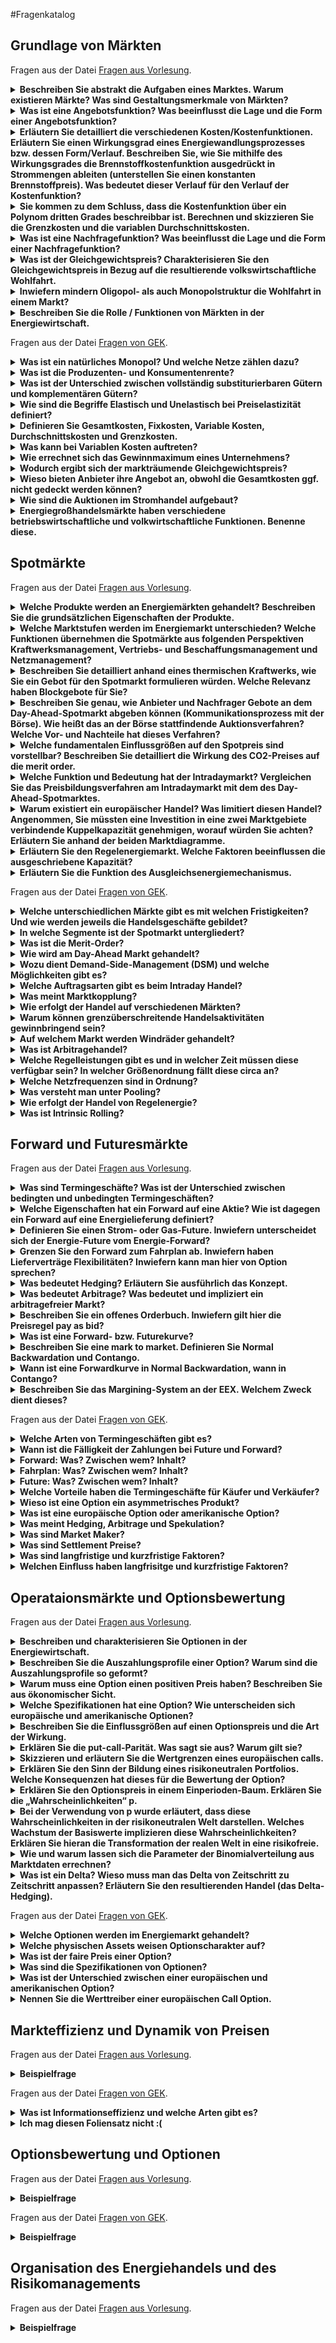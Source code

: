 #Fragenkatalog
## Grundlage von Märkten
Fragen aus der Datei [Fragen aus Vorlesung](./Fragenkatalog/00%20Grundlage%20von%20Märkten/Fragen%20aus%20Vorlesung.md).
<details><summary><b>Beschreiben Sie abstrakt die Aufgaben eines Marktes. Warum existieren Märkte? Was sind Gestaltungsmerkmale von Märkten?</b></summary>
<table><tr><td>
Ein Markt ist ..
- Ansammlung von **Käufern** und **Verkäufern**
- Angebot/Verkauf homogener Produkte
- Preisbestimmung durch Interaktionen der Käufer/Verkäufer 

Warum Märkte?
- Öffnung für alle Nachfrager -> Abschaffung kartellrechtlicher Ausnahmen
- Regulierter, diskriminierungsfreier Zugang
- Verhinderung von natürlichen Monopolen

Gestaltungsmerkmale
- **Preisnehmerverhalten**: Die Anzahl an Teilnehmern ist so hoch, dass der Einzelne keinen wesentlichen Einfluss auf den Preis ausüben kann.
- **Produkthomogenität**: Alle Produkte (der verschiedeben Verkäufer) weisen keine relevanten Unterschiede auf. (Vollständige Substituierbarkeit)
- **Freier Markteintritt/austritt**: Barrierefrei + Käufer haben keine Präferenz von wem sie das Produkt kaufen wollen
- **Markttransparenz**: Alle Teilnehmer haben jederzeit Überblick über den gesamten Markt. (Produkte, Preise, Mengen, ...)

</td></tr></table>
</details>
<details><summary><b>Was ist eine Angebotsfunktion? Was beeinflusst die Lage und die Form einer Angebotsfunktion?</b></summary>
<table><tr><td>
Die Angebotsfunktion besteht aus
- **Produktionsfunktion**: Zusammenhang zwischen Input und Output
- **Kostenfunktion**: Produktionsmenge zu anfallenden Kosten

Lagebeziehungen
- Angebotskurve hängt von den Variablen Kosten ab und wird dadurch beeinflusst.
- Nachfragekurve hängt von Einkommen und Zahlungsbereitschaft der Konsumenten ab.

**Formale Ausgestaltung der Angebotsfunktion**
- **Angebot** Führ höhere Marktpreise sind tendenziell mehr Unternehmen bereit zu produzieren. Bei steigenden Preisen **steigt** die angebotene Menge.
- **Nachfrage** Je niedriger der Preis ist, desto höher fällt die nachgefragte Menge aus. Bei steigenden Preisen **sinkt** die nachgefragte Menge. 

TODO Unsicher bei "besteht aus" und Lagebeziehungen

</td></tr></table>
</details>
<details><summary><b>Erläutern Sie detailliert die verschiedenen Kosten/Kostenfunktionen. Erläutern Sie einen Wirkungsgrad eines Energiewandlungsprozesses bzw. dessen Form/Verlauf. Beschreiben Sie, wie Sie mithilfe des Wirkungsgrades die Brennstoffkostenfunktion ausgedrückt in Strommengen ableiten (unterstellen Sie einen konstanten Brennstoffpreis). Was bedeutet dieser Verlauf für den Verlauf der Kostenfunktion?</b></summary>
<table><tr><td>
TODO

</td></tr></table>
</details>
<details><summary><b>Sie kommen zu dem Schluss, dass die Kostenfunktion über ein Polynom dritten Grades beschreibbar ist. Berechnen und skizzieren Sie die Grenzkosten und die variablen Durchschnittskosten.</b></summary>
<table><tr><td>
Kostenfunktion: `f(x)=a*x^3 + b*x^2 + c*x + d`

Fixkosten: `d`

Variable Kosten: `a*x^3 + b*x^2 + c*x`

Grenzkosten: `3*a*x^2 + 2*b*x + c` (Ableitung der variablen Kosten)

variable Durchschnittskosten: ???

</td></tr></table>
</details>
<details><summary><b>Was ist eine Nachfragefunktion? Was beeinflusst die Lage und die Form einer Nachfragefunktion?</b></summary>
<table><tr><td>
Nachfrage ist von diversen Faktoren abhängig. Grundsätzlich gilt
- Bei höherem Kapital sind Nachfrager tendenziell bereit einen höheren Preis zu bezahlen
- Bei Knappheit des Gutes sind Nachfrager tendenziell bereit einen höheren Preis zu bezahlen


</td></tr></table>
</details>
<details><summary><b>Was ist der Gleichgewichtspreis? Charakterisieren Sie den Gleichgewichtspreis in Bezug auf die resultierende volkswirtschaftliche Wohlfahrt.</b></summary>
<table><tr><td>
**Merit-Order** Der Schnittpunkt bei Zusammenführen der Nachfrage und Angebotskurve ergibt den markträumenden Preis/Gleichgewichtspreis/Markträumungspreis/... .

TODO Mehr?

</td></tr></table>
</details>
<details><summary><b>Inwiefern mindern Oligopol- als auch Monopolstruktur die Wohlfahrt in einem Markt?</b></summary>
<table><tr><td>
Minderung der Konsumentenrente. Falls es wenige oder nur einen Anbieter gibt, kann dieser den Preis frei bestimmen. Dadurch müssen die Konsumenten/Nachfrager mehr für das Produkt zahlen.
Ein Oligopol oder Monopol kann es auch auf Nachfragerseite geben. Hier würde die Produzentenrente gemindert. Dies ist jedoch in der Energiewirtschaft eher nicht der Fall.

</td></tr></table>
</details>
<details><summary><b>Beschreiben Sie die Rolle / Funktionen von Märkten in der Energiewirtschaft.</b></summary>
<table><tr><td>
TODO 
</td></tr></table>
</details>

Fragen aus der Datei [Fragen von GEK](./Fragenkatalog/00%20Grundlage%20von%20Märkten/Fragen%20von%20GEK.md).
<details><summary><b>Was ist ein natürliches Monopol? Und welche Netze zählen dazu? </b></summary>
<table><tr><td>
"Märkte, die sich natürlicherweise verklumpen /konzentrieren + 1 Anbieter herausbilden, der die Dienstleistung (Netzbetrieb) pro Region anbietet." ~ Borchert

Strom- und Gasnetze zählen als natürliches Monopol, da bei beiden Netzen weitere Mitbewerber hohe Investitionskosten haben und sich der Einstieg nicht lohnt.
Bei Fernwärmenetzen verhält sich das anders. TODO

</td></tr></table>
</details>
<details><summary><b>Was ist die Produzenten- und Konsumentenrente?</b></summary>
<table><tr><td>
Jeweils die Differenz zwischen der Angebots- und Nachfragekurve zum Markträumungspreis.
![](./Fragenkatalog/00 Grundlage von Märkten/Nachfragekurve.png)

</td></tr></table>
</details>
<details><summary><b>Was ist der Unterschied zwischen vollständig substiturierbaren Gütern und komplementären Gütern?</b></summary>
<table><tr><td>
**Vollständig substiturierbare Güter**
- Wenn das eine Gut jeweils Ersatz für das andere findet. (z.B. Fisch und Fleisch)
- Eine Preiserhöhung von Gut A kann zu einer Preiserhöhung von Gut B führen.

**Komplementäre Güter** 
- Die Verwendung der Güter ist aneinander gekoppelt. (z.B. Auto und Bezin)
- Ein Anstieg der Bezinpreise kann zu einem Rückgang der Nachfrage nach Autos führen.


</td></tr></table>
</details>
<details><summary><b>Wie sind die Begriffe Elastisch und Unelastisch bei Preiselastizität definiert?</b></summary>
<table><tr><td>
**Elastisch**
- Bei einer Preiserhöhung von 1% (des Angebots) geht die Nachfrage um > 1% zurück.
- Die Nachfrager können auf das Ware verzichten.

**Unelastisch**
- Bei einer Preiserhöhung von 1% (des Angebots) geht die Nachfrage um < 1% zurück.
- Die Nachfrager sind auf die Ware angewiesen.

</td></tr></table>
</details>
<details><summary><b>Definieren Sie Gesamtkosten, Fixkosten, Variable Kosten, Durchschnittskosten und Grenzkosten.</b></summary>
<table><tr><td>

| Bezeichung | Definition |
| ---------- | ---------- |
| Gesamtkosten | Summe aus Fixkosten und variablen Kosten. |
| Fixkosten | Kosten, die **unabhängig** der produzierten Menge anfallen. (z.B. Personalkosten, Wartungskosten) |
| Variable Kosten | Kosten, die **abhängig** der produzierten Menge anfallen. (z.B. Rohstoffkosten) |
| Durchschnittskosten | (auch Stückkosten) Gibt die Kosten je produzierter Einheit an. (Gesamtkosten / Stückzahl = Durchschnittskosten) |
| Grenzkosten | Ableitung der variablen Kosten; Also der Anstieg der variablen Kosten für eine Produktion einer weiteren Einheit. |


</td></tr></table>
</details>
<details><summary><b>Was kann bei Variablen Kosten auftreten?</b></summary>
<table><tr><td>
Skaleneffekte. Je mehr produziert wird, desto günstiger sind die Durchschnittskosten je produzierter Einheit.

</td></tr></table>
</details>
<details><summary><b>Wie errechnet sich das Gewinnmaximum eines Unternehmens?</b></summary>
<table><tr><td>
Wenn der Grenzerlös gleich den Grenzkosten ist.

</td></tr></table>
</details>
<details><summary><b>Wodurch ergibt sich der markträumende Gleichgewichtspreis?</b></summary>
<table><tr><td>
Durch Zusammenführung von Angebots- und Nachfragekurve. Der Schnittpunkt ist der Gleichgewichts- oder markträumenden Preises (MRP).

</td></tr></table>
</details>
<details><summary><b>Wieso bieten Anbieter ihre Angebot an, obwohl die Gesamtkosten ggf. nicht gedeckt werden können?</b></summary>
<table><tr><td>
Solange die variablen Kosten gedeckt sind, lohnt sich ein Handel, da dabei die Fixkosten zumindest anteilig wieder reinkommen. Es ist besser als wenn der Anbieter garnicht handelt und auf den gesamten Fixkosten sitzen bleibt.

</td></tr></table>
</details>
<details><summary><b>Wie sind die Auktionen im Stromhandel aufgebaut?</b></summary>
<table><tr><td>
**Bieterstruktur**
- Einseitig: Es werden entweder nur nachfrage- oder nur angebotsseitig Gebote abgegeben (z.B. Ebay (nur Nachfrageseitig) oder myHammer (nur Angebotsseitig)).
- Zweiseitig: von beiden Seiten werden Kauf- und Verkaufsgebote abgegeben (z.B. Börsen).

**Gebotsabgabe**
- Offen: Der Preis steigt (English Auction) oder fällt (Dutch Auction) mit der Zeit, allen Teilnehmern sind die Gebote der anderen Teilnehmer bekannt (z.B. Auktionshaus).
- Verdeckt: Teilnehmer geben ihre Gebote verdeckt ab.

**Preisbildung**
- Erstpreis/Zweitpreis-auktion: Die Höchstbietenden erhalten den Zuschlag und müssen alle den Preis in Höhe des höchsten/zweithöchsten bezuschlagten Gebots zahlen.
- pay-as-bid: Die Höchstbietenden erhalten den Zuschlag und müssen alle den Preis in Höhe des eigenen Gebots zahlen.

</td></tr></table>
</details>
<details><summary><b>Energiegroßhandelsmärkte haben verschiedene betriebswirtschaftliche und volkwirtschaftliche Funktionen. Benenne diese.</b></summary>
<table><tr><td>
**Volkswirtschaftlicher Funktionen**
- **Allokationsfunktion**: Optimaler Einsatz von Ressourcen.
- **Lenkungsfunktion**: Langfristige Preisanreize für Investitionen in Kraftwerke durch Future-Geschäfte im Terminmarkt.
- **Risikomanagement**: Preisrisiken werden aus dem Markt genommen.

**Betriebswirtschaftliche Funktionen**
- **Hedging**: Absicherung gegen Preisrisiken
- **Optimierung**: Gewinnmaximierung durch Kraftwerkseinsatzoptimierung
- **Arbitrage**: Arbitragegeschäfte zum Ausnutzen von Preisunterschieden in Märkten möglich
- **Spekulation**: Erzielen von GEwinnen durch Spekulation auf Marktentwicklungen möglich

</td></tr></table>
</details>

## Spotmärkte
Fragen aus der Datei [Fragen aus Vorlesung](./Fragenkatalog/01%20Spotmärkte/Fragen%20aus%20Vorlesung.md).
<details><summary><b>Welche Produkte werden an Energiemärkten gehandelt? Beschreiben Sie die grundsätzlichen Eigenschaften der Produkte.</b></summary>
<table><tr><td>
TODO 

</td></tr></table>
</details>
<details><summary><b>Welche Marktstufen werden im Energiemarkt unterschieden? Welche Funktionen übernehmen die Spotmärkte aus folgenden Perspektiven Kraftwerksmanagement, Vertriebs- und Beschaffungsmanagement und Netzmanagement?</b></summary>
<table><tr><td>
TODO

</td></tr></table>
</details>
<details><summary><b>Beschreiben Sie detailliert anhand eines thermischen Kraftwerks, wie Sie ein Gebot für den Spotmarkt formulieren würden. Welche Relevanz haben Blockgebote für Sie?</b></summary>
<table><tr><td>
TODO

</td></tr></table>
</details>
<details><summary><b>Beschreiben Sie genau, wie Anbieter und Nachfrager Gebote an dem Day-Ahead-Spotmarkt abgeben können (Kommunikationsprozess mit der Börse). Wie heißt das an der Börse stattfindende Auktionsverfahren? Welche Vor- und Nachteile hat dieses Verfahren?</b></summary>
<table><tr><td>
TODO

</td></tr></table>
</details>
<details><summary><b>Welche fundamentalen Einflussgrößen auf den Spotpreis sind vorstellbar? Beschreiben Sie detailliert die Wirkung des CO2-Preises auf die merit order.</b></summary>
<table><tr><td>
TODO

</td></tr></table>
</details>
<details><summary><b>Welche Funktion und Bedeutung hat der Intradaymarkt? Vergleichen Sie das Preisbildungsverfahren am Intradaymarkt mit dem des Day-Ahead-Spotmarktes.</b></summary>
<table><tr><td>
TODO

</td></tr></table>
</details>
<details><summary><b>Warum existiert ein europäischer Handel? Was limitiert diesen Handel? Angenommen, Sie müssten eine Investition in eine zwei Marktgebiete verbindende Kuppelkapazität genehmigen, worauf würden Sie achten? Erläutern Sie anhand der beiden Marktdiagramme.</b></summary>
<table><tr><td>
TODO

</td></tr></table>
</details>
<details><summary><b>Erläutern Sie den Regelenergiemarkt. Welche Faktoren beeinflussen die ausgeschriebene Kapazität?</b></summary>
<table><tr><td>
TODO

</td></tr></table>
</details>
<details><summary><b>Erläutern Sie die Funktion des Ausgleichsenergiemechanismus.</b></summary>
<table><tr><td>
TODO
</td></tr></table>
</details>

Fragen aus der Datei [Fragen von GEK](./Fragenkatalog/01%20Spotmärkte/Fragen%20von%20GEK.md).
<details><summary><b>Welche unterschiedlichen Märkte gibt es mit welchen Fristigkeiten? Und wie werden jeweils die Handelsgeschäfte gebildet?</b></summary>
<table><tr><td>
![](https://www.next-kraftwerke.de/wp-content/uploads/handelsfristen-an-strommaerkten.png)

| Markt | Produkte | Preisfindung | Nutzen |
| ----- | -------- | ------------ | ------ |
| Terminhandel | divers | Bilateral | Risikominimierung / Grobe Abstimmung |
| Day-Ahead-Auktion | Stunden und Viertelstunden | Merit-Order | ? | 
| Day-Ahead-Auktion Spot | Stunden und Blockgebote | Merit-Order | ? | 
| Intraday-Auktion | Viertelstunden | Merit-Order | ? |
| Intraday-Handel | Stunden und Viertelstunden | Pay as bid | ? | 

</td></tr></table>
</details>
<details><summary><b>In welche Segmente ist der Spotmarkt untergliedert?</b></summary>
<table><tr><td>
**Day ahead Auktion**
- Handel findet als tägliche Auktion statt.
- Es werden die 24 Stunden des Folgetages gehandelt. Die Produkte sind Blocks, Stunden oder Viertelstunden.
- Merit Order

**Intraday Handel**
-  Kontinuierlicher Handel 
-  Gehandelt wird der gleiche Tag (bis 5 min vor physischer Erfüllung) bzw. der Folgetag.
-  Pay as bid. Die Käufer geben Gebote ab und werden direkt mit einem Käufer "gematcht". Der Handel wird direkt abgeschlossen, falls die Gebote stimmen.

Folie 3 - 8

</td></tr></table>
</details>
<details><summary><b>Was ist die Merit-Order?</b></summary>
<table><tr><td>
Bei einer Auktion geben alle Käufer und Verkäufer verdeckt Gebote ab. Das bedeutet, dass keiner weiß, was die anderen tun.

Nach Abschluss der Auktion wird der Schnittpunkt der Nachfrage- und Angebotskurve ermittelt. (Merit-Order-Verfahren) Der da festgesetzte Preis muss von allen Käufern an die Verkäufer gezahlt werden - unabhängig des vorherigen Gebots.
Die Differenz zwischen Gebot zu Markträumungspreis wird Wohlfahrt genannt. (Konsumtenrente und Produzentenrente)

</td></tr></table>
</details>
<details><summary><b>Wie wird am Day-Ahead Markt gehandelt?</b></summary>
<table><tr><td>
Die Käufer und Verkäufer geben anonym Gebote ab. Dabei geben sie für jede Stunde Paare aus Preis/Volumen ab.

Kaufwünsche = Positive Menge
Verkaufswünsche = Negative Menge

Die Teilnehmer können selbstständig die Preisschritte innerhalb der Preisgrenzen (-500 € und 3000 € pro MWh) festlegen

Darstellung oftmals in Form einer Matrix:
- Zeilen stellen die Stunden dar
- Spalten die Preise
- Mengen in den jeweiligen Kästen

![](./Fragenkatalog/01 Spotmärkte/Gebotsabgabe.PNG)

Folie 3 - 15

</td></tr></table>
</details>
<details><summary><b>Wozu dient Demand-Side-Management (DSM) und welche Möglichkeiten gibt es?</b></summary>
<table><tr><td>
DSM dient der Flexibilisierung der Stromnachfrage, um eine optimale Auslastung zu erlangen. Ziel ist vorallem die Nivellierung (Glättung) des Lastgangs für eine optimale Kraftwerksauslastung und die Vermeidung von Lastspitzen.

**Lastmanagementstrategien**
- Peak Clipping: Vermeidung von Lastspitzen
- Valley Filling: Füllen von Niedriglastphasen
- Load Shifting: Verschiebung der Nachfrage von Spitzenlast zu Niedriglastzeiten

![](./Fragenkatalog/01 Spotmärkte/Lastmanagementstrategien.PNG)

Folie 3 - 23

</td></tr></table>
</details>
<details><summary><b>Welche Auftragsarten gibt es beim Intraday Handel?</b></summary>
<table><tr><td>
**Limit Orders**
- Kauf- und Verkaufsgebote mit Preislimit. (Minimaler Verkaufs- oder maximaler Kaufpreis)
- Solche Aufträge werden i.d.R. nicht sofort ausgeführt.

**Market Sweep Order**
- Auftrag mit der Bedingung einer sofortigen vollständigen (oder teilweisen) Ausführung. (IOC)
- Der Auftrag wird sofort ausgeführt - zu dem gerade vorherschenden Preis.

Zusätzlich gibt es noch **Ausführungsbedingungen**, unter denen die Aufträge ausgeführt werden:
- Immediate or cancel (IOC): sofortige vollständige oder teilweise Ausführung des Auftrags 
- Fill-or-kill (FOK): sofortige, vollständige Ausführung des Auftrages.
- All-or-none (AON): vollständige Ausführung des Auftrages, Auftrag verbleibt im Orderbuch

Folie 3 - 31

</td></tr></table>
</details>
<details><summary><b>Was meint Marktkopplung?</b></summary>
<table><tr><td>
Marktkopplung meint den europaweiten Handel über die Ländergrenzen hinweg. Es stehen für solche Handelsgeschäfte aber nur beschränkte Transportkapazitäten zur Verfügung. Diese Kapazitäten werden von dem Übertragungsnetzbetreiber vergeben, damit diese effizient genutzt werrden können. 

Die maximalen Transportkapazitäten an den Ländergrenzen/zwischen den Märkten werden auch Kuppelkapazität genannt.

Folie 3 - 32

</td></tr></table>
</details>
<details><summary><b>Wie erfolgt der Handel auf verschiedenen Märkten?</b></summary>
<table><tr><td>
Es müssen zuerst Transportkapazitäten bei dem ÜNB angefragt werden. Die Kapazitäten werden von dem ÜNB versteigert. Erst wenn man den Zuschlag erhält, kann man auf dem anderen Marktplatz handeln und versuchen durch Arbitragegeschäfte die Preisunterschiede auszunutzen.

Folie 3 - 34

</td></tr></table>
</details>
<details><summary><b>Warum können grenzüberschreitende Handelsaktivitäten gewinnbringend sein?</b></summary>
<table><tr><td>
Raumarbitrage. (Ich kaufe günstigen Strom im Ausland und kann diesen günstig selbst verbrauchen oder auf dem heimischen Strommarkt weiterverkaufen.)

</td></tr></table>
</details>
<details><summary><b>Auf welchem Markt werden Windräder gehandelt?</b></summary>
<table><tr><td>
Intraday Markt, da im Vorfeld unklar ist wieviel Energie produziert wird. 

</td></tr></table>
</details>
<details><summary><b>Was ist Arbitragehandel?</b></summary>
<table><tr><td>
Arbitrage ist die ohne Risiko vorgenommene Ausnutzung von Kurs-, Zins- oder Preisunterschieden zum selben Zeitpunkt mit dem Ziel der Gewinnmitnahme. Im Gegensatz zur Spekulation ist die Arbitrage nicht risikobehaftet.

- Devisenarbitrage
- Differenzarbitrage
- Raumarbitrage
- Zeitarbitrage
- Ausgleichsarbitrage

Folie 3 - 40

</td></tr></table>
</details>
<details><summary><b>Welche Regelleistungen gibt es und in welcher Zeit müssen diese verfügbar sein? In welcher Größenordnung fällt diese circa an?</b></summary>
<table><tr><td>
![](https://www.next-kraftwerke.de/wp-content/uploads/Aktivierung-der-verschiedenen-Regelenergiearten-scaled.jpg)

![](./Fragenkatalog/01 Spotmärkte/Regelenergie.PNG)

TODO F 3 45/46
TODO F 3 52

</td></tr></table>
</details>
<details><summary><b>Welche Netzfrequenzen sind in Ordnung?</b></summary>
<table><tr><td>
Totband = 49.99 bis 50.01 Hz --> alles ok
47.5 Hz --> Blackout
52.5 Hz --> Oh Wunder, auch Blackout

F3 49


</td></tr></table>
</details>
<details><summary><b>Was versteht man unter Pooling?</b></summary>
<table><tr><td>
F 3 53

</td></tr></table>
</details>
<details><summary><b>Wie erfolgt der Handel von Regelenergie?</b></summary>
<table><tr><td>
F 3 54/ 55 / 56

</td></tr></table>
</details>
<details><summary><b>Was ist Intrinsic Rolling?</b></summary>
<table><tr><td>
TODO
</td></tr></table>
</details>

## Forward und Futuresmärkte
Fragen aus der Datei [Fragen aus Vorlesung](./Fragenkatalog/02%20Forward%20und%20Futuresmärkte/Fragen%20aus%20Vorlesung.md).
<details><summary><b>Was sind Termingeschäfte? Was ist der Unterschied zwischen bedingten und unbedingten Termingeschäften?</b></summary>
<table><tr><td>
TODO 

</td></tr></table>
</details>
<details><summary><b>Welche Eigenschaften hat ein Forward auf eine Aktie? Wie ist dagegen ein Forward auf eine Energielieferung definiert? </b></summary>
<table><tr><td>
TODO

</td></tr></table>
</details>
<details><summary><b>Definieren Sie einen Strom- oder Gas-Future. Inwiefern unterscheidet sich der Energie-Future vom Energie-Forward?</b></summary>
<table><tr><td>
TODO

</td></tr></table>
</details>
<details><summary><b>Grenzen Sie den Forward zum Fahrplan ab. Inwiefern haben Lieferverträge Flexibilitäten? Inwiefern kann man hier von Option sprechen?</b></summary>
<table><tr><td>
TODO

</td></tr></table>
</details>
<details><summary><b>Was bedeutet Hedging? Erläutern Sie ausführlich das Konzept.</b></summary>
<table><tr><td>
TODO

</td></tr></table>
</details>
<details><summary><b>Was bedeutet Arbitrage? Was bedeutet und impliziert ein arbitragefreier Markt?</b></summary>
<table><tr><td>
TODO

</td></tr></table>
</details>
<details><summary><b>Beschreiben Sie ein offenes Orderbuch. Inwiefern gilt hier die Preisregel pay as bid?</b></summary>
<table><tr><td>
TODO

</td></tr></table>
</details>
<details><summary><b>Was ist eine Forward- bzw. Futurekurve? </b></summary>
<table><tr><td>
TODO

</td></tr></table>
</details>
<details><summary><b>Beschreiben Sie eine mark to market. Definieren Sie Normal Backwardation und Contango.</b></summary>
<table><tr><td>
TODO

</td></tr></table>
</details>
<details><summary><b>Wann ist eine Forwardkurve in Normal Backwardation, wann in Contango?</b></summary>
<table><tr><td>
TODO

</td></tr></table>
</details>
<details><summary><b>Beschreiben Sie das Margining-System an der EEX. Welchem Zweck dient dieses?</b></summary>
<table><tr><td>
TODO
</td></tr></table>
</details>

Fragen aus der Datei [Fragen von GEK](./Fragenkatalog/02%20Forward%20und%20Futuresmärkte/Fragen%20von%20GEK.md).
<details><summary><b>Welche Arten von Termingeschäften gibt es?</b></summary>
<table><tr><td>
- physische Erfüllung / Forward - Preis sichern für zukünftige Lieferung
- finanzielle Erfüllung / Future - 
- Wahlrecht / Option - entweder man kauft oder lässt es verfallen

TODO F 6 - 6

</td></tr></table>
</details>
<details><summary><b>Wann ist die Fälligkeit der Zahlungen bei Future und Forward?</b></summary>
<table><tr><td>
Bei Forward wird die Zahlung am Schluss getätigt. (Käufer braucht hohe Bonität)

Ein Future findet die Zahlung fortlaufend/direkt statt. 

</td></tr></table>
</details>
<details><summary><b>Forward: Was? Zwischen wem? Inhalt? </b></summary>
<table><tr><td>
TODO
F 6 - 9

</td></tr></table>
</details>
<details><summary><b>Fahrplan: Was? Zwischen wem? Inhalt? </b></summary>
<table><tr><td>
TODO
F 6 - 10

</td></tr></table>
</details>
<details><summary><b>Future: Was? Zwischen wem? Inhalt? </b></summary>
<table><tr><td>
TODO
F 6 - 11

</td></tr></table>
</details>
<details><summary><b>Welche Vorteile haben die Termingeschäfte für Käufer und Verkäufer?</b></summary>
<table><tr><td>
- Sicherung von Preisen
- Sicherung von Abnahmemengen

</td></tr></table>
</details>
<details><summary><b>Wieso ist eine Option ein asymmetrisches Produkt?</b></summary>
<table><tr><td>
Käufer und Verkäufer haben nicht die gleichen Rechte.

F 6 - 17

</td></tr></table>
</details>
<details><summary><b>Was ist eine europäische Option oder amerikanische Option?</b></summary>
<table><tr><td>
Europäische Option kann in einem bestimmten **Zeitpunkt** ausgelöst werden. Eine amerikanische Option in einem bestimmten **Zeitraum**.

</td></tr></table>
</details>
<details><summary><b>Was meint Hedging, Arbitrage und Spekulation?</b></summary>
<table><tr><td>
TODO 
F 6 - 25

</td></tr></table>
</details>
<details><summary><b>Was sind Market Maker?</b></summary>
<table><tr><td>
Sicherstellen von Gleichgewicht zwischen Angebot und Nachfrage.
TODO Googlen wie das funktioniert
TODO F 6 - 31

</td></tr></table>
</details>
<details><summary><b>Was sind Settlement Preise?</b></summary>
<table><tr><td>
TODO 
F 6 - 32

</td></tr></table>
</details>
<details><summary><b>Was sind langfristige und kurzfristige Faktoren?</b></summary>
<table><tr><td>
TODO F 6 - 49

</td></tr></table>
</details>
<details><summary><b>Welchen Einfluss haben langfrisitge und kurzfristige Faktoren?</b></summary>
<table><tr><td>
TODO F 6 - 49

</td></tr></table>
</details>

## Operataionsmärkte und Optionsbewertung
Fragen aus der Datei [Fragen aus Vorlesung](./Fragenkatalog/03%20Operataionsmärkte%20und%20Optionsbewertung/Fragen%20aus%20Vorlesung.md).
<details><summary><b>Beschreiben und charakterisieren Sie Optionen in der Energiewirtschaft.</b></summary>
<table><tr><td>
TODO

</td></tr></table>
</details>
<details><summary><b>Beschreiben Sie die Auszahlungsprofile einer Option? Warum sind die Auszahlungsprofile so geformt?</b></summary>
<table><tr><td>
TODO

</td></tr></table>
</details>
<details><summary><b>Warum muss eine Option einen positiven Preis haben? Beschreiben Sie aus ökonomischer Sicht.</b></summary>
<table><tr><td>
TODO

</td></tr></table>
</details>
<details><summary><b>Welche Spezifikationen hat eine Option? Wie unterscheiden sich europäische und amerikanische Optionen?</b></summary>
<table><tr><td>
TODO

</td></tr></table>
</details>
<details><summary><b>Beschreiben Sie die Einflussgrößen auf einen Optionspreis und die Art der Wirkung.</b></summary>
<table><tr><td>
TODO

</td></tr></table>
</details>
<details><summary><b>Erklären Sie die put-call-Parität. Was sagt sie aus? Warum gilt sie? </b></summary>
<table><tr><td>
TODO

</td></tr></table>
</details>
<details><summary><b>Skizzieren und erläutern Sie die Wertgrenzen eines europäischen calls.</b></summary>
<table><tr><td>
TODO

</td></tr></table>
</details>
<details><summary><b>Erklären Sie den Sinn der Bildung eines risikoneutralen Portfolios. Welche Konsequenzen hat dieses für die Bewertung der Option?</b></summary>
<table><tr><td>
TODO

</td></tr></table>
</details>
<details><summary><b>Erklären Sie den Optionspreis in einem Einperioden-Baum. Erklären Sie die „Wahrscheinlichkeiten“ p. </b></summary>
<table><tr><td>
TODO

</td></tr></table>
</details>
<details><summary><b>Bei der Verwendung von p wurde erläutert, dass diese Wahrscheinlichkeiten in der risikoneutralen Welt darstellen. Welches Wachstum der Basiswerte implizieren diese Wahrscheinlichkeiten? Erklären Sie hieran die Transformation der realen Welt in eine risikofreie.</b></summary>
<table><tr><td>
TODO

</td></tr></table>
</details>
<details><summary><b>Wie und warum lassen sich die Parameter der Binomialverteilung aus Marktdaten errechnen?</b></summary>
<table><tr><td>
TODO

</td></tr></table>
</details>
<details><summary><b>Was ist ein Delta? Wieso muss man das Delta von Zeitschritt zu Zeitschritt anpassen? Erläutern Sie den resultierenden Handel (das Delta-Hedging).</b></summary>
<table><tr><td>
TODO

</td></tr></table>
</details>

Fragen aus der Datei [Fragen von GEK](./Fragenkatalog/03%20Operataionsmärkte%20und%20Optionsbewertung/Fragen%20von%20GEK.md).
<details><summary><b>Welche Optionen werden im Energiemarkt gehandelt?</b></summary>
<table><tr><td>
- Option auf Futures
- Option in Lieferverträgen
- Option auf Spotpreise
- Option auf Wetter

F 8 - 7

</td></tr></table>
</details>
<details><summary><b>Welche physischen Assets weisen Optionscharakter auf?</b></summary>
<table><tr><td>
**Kraftwerke** können laufen oder aber nicht. Option auf clean spread.

**Speicher** können Ausspeichern oder nicht. Option auf Kalender-Spread.

Könnnen auch als Realoptionen bezeichnet werden.

F 8 - 8

</td></tr></table>
</details>
<details><summary><b>Was ist der faire Preis einer Option?</b></summary>
<table><tr><td>
TODO F 8 - 12

</td></tr></table>
</details>
<details><summary><b>Was sind die Spezifikationen von Optionen?</b></summary>
<table><tr><td>
- Verfalltermin
- Basis- bzw. Ausübungspreis
- Spezielle Terminologien
- Positionsgrenzen

F 8 - 17

</td></tr></table>
</details>
<details><summary><b>Was ist der Unterschied zwischen einer europäischen und amerikanischen Option?</b></summary>
<table><tr><td>
TODO F 8 - 19

</td></tr></table>
</details>
<details><summary><b>Nennen Sie die Werttreiber einer europäischen Call Option.</b></summary>
<table><tr><td>
- Volatilität (+)
- Aktueller Kurs des Basiswerts (+)
- Risikoloser Zins (+)
- Dividenden (-)
- Basispreis (-)
- Restlaufzeit (?)

TODO F 8 - 20 das ganze Diagramm verstehen

</td></tr></table>
</details>

## Markteffizienz und Dynamik von Preisen
Fragen aus der Datei [Fragen aus Vorlesung](./Fragenkatalog/04%20Markteffizienz%20und%20Dynamik%20von%20Preisen/Fragen%20aus%20Vorlesung.md).
<details><summary><b>Beispielfrage</b></summary>
<table><tr><td>
Beispielantwort
</td></tr></table>
</details>

Fragen aus der Datei [Fragen von GEK](./Fragenkatalog/04%20Markteffizienz%20und%20Dynamik%20von%20Preisen/Fragen%20von%20GEK.md).
<details><summary><b>Was ist Informationseffizienz und welche Arten gibt es?</b></summary>
<table><tr><td>
TODO 
F 9 - 7

</td></tr></table>
</details>
<details><summary><b>Ich mag diesen Foliensatz nicht :( </b></summary>
<table><tr><td>
TODO F 9 - 22
</td></tr></table>
</details>

## Optionsbewertung und Optionen
Fragen aus der Datei [Fragen aus Vorlesung](./Fragenkatalog/05%20Optionsbewertung%20und%20Optionen/Fragen%20aus%20Vorlesung.md).
<details><summary><b>Beispielfrage</b></summary>
<table><tr><td>
Beispielantwort
</td></tr></table>
</details>

Fragen aus der Datei [Fragen von GEK](./Fragenkatalog/05%20Optionsbewertung%20und%20Optionen/Fragen%20von%20GEK.md).
<details><summary><b>Beispielfrage</b></summary>
<table><tr><td>
TODO 
F 10 -
</td></tr></table>
</details>

## Organisation des Energiehandels und des Risikomanagements
Fragen aus der Datei [Fragen aus Vorlesung](./Fragenkatalog/06%20Organisation%20des%20Energiehandels%20und%20des%20Risikomanagements/Fragen%20aus%20Vorlesung.md).
<details><summary><b>Beispielfrage</b></summary>
<table><tr><td>
Beispielantwort
</td></tr></table>
</details>

